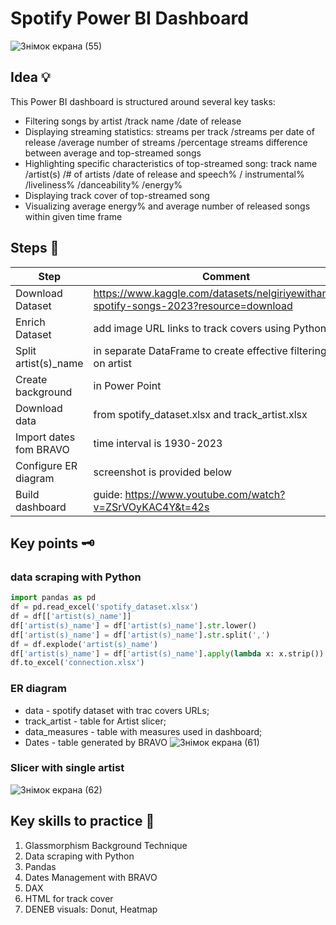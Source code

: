 # Spotify Power BI Dashboard
![Знімок екрана (55)](https://github.com/ViestaBa/dashboard-most-streamed-spotify-songs-2023/assets/145791658/caa1131f-b810-4e5d-b7aa-09f39b83501e)
## Idea 💡 
This Power BI dashboard is structured around several key tasks:
- Filtering songs by artist /track name /date of release
- Displaying streaming statistics: streams per track /streams per date of release /average number of streams /percentage streams difference between average and top-streamed songs
- Highlighting specific characteristics of top-streamed song: track name /artist(s) /# of artists /date of release and speech% / instrumental% /liveliness% /danceability% /energy%
- Displaying track cover of top-streamed song
- Visualizing average energy% and average number of released songs within given time frame

## Steps 🔎
| Step                   | Comment                                                                                   |
| ---------------------- | ----------------------------------------------------------------------------------------- |
| Download Dataset       | https://www.kaggle.com/datasets/nelgiriyewithana/top-spotify-songs-2023?resource=download |
| Enrich Dataset         | add image URL links to track covers using Python                                          |
| Split artist(s)_name   | in separate DataFrame to create effective filtering based on artist                       |
| Create background      | in Power Point                                                                            |
| Download data          | from spotify_dataset.xlsx and track_artist.xlsx                                           |
| Import dates fom BRAVO | time interval is 1930-2023                                                                |
| Configure ER diagram   | screenshot is provided below                                                              |
| Build dashboard        | guide: https://www.youtube.com/watch?v=ZSrVOyKAC4Y&t=42s                                  |

## Key points 🗝️
### data scraping with Python
``` python
import pandas as pd
df = pd.read_excel('spotify_dataset.xlsx')
df = df[['artist(s)_name']]
df['artist(s)_name'] = df['artist(s)_name'].str.lower()
df['artist(s)_name'] = df['artist(s)_name'].str.split(',')
df = df.explode('artist(s)_name')
df['artist(s)_name'] = df['artist(s)_name'].apply(lambda x: x.strip())
df.to_excel('connection.xlsx')
```

### ER diagram
- data - spotify dataset with trac covers URLs;
- track_artist - table for Artist slicer;
- data_measures - table with measures used in dashboard;
- Dates - table generated by BRAVO
![Знімок екрана (61)](https://github.com/ViestaBa/dashboard-most-streamed-spotify-songs-2023/assets/145791658/8758204b-2d96-43f7-834d-4e9c6f3a64ef)

### Slicer with single artist
![Знімок екрана (62)](https://github.com/ViestaBa/dashboard-most-streamed-spotify-songs-2023/assets/145791658/f9548f5f-7d86-4f79-aa13-0b7b684bf793)

## Key skills to practice 📶
1. Glassmorphism Background Technique
2. Data scraping with Python
3. Pandas
4. Dates Management with BRAVO
5. DAX
6. HTML for track cover
7. DENEB visuals: Donut, Heatmap









